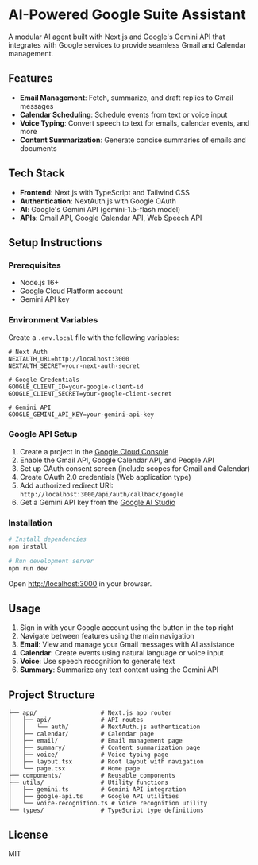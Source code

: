 # AI-Powered Google Suite Assistant

A modular AI agent built with Next.js and Google's Gemini API that integrates with Google services to provide seamless Gmail and Calendar management.

## Features

- **Email Management**: Fetch, summarize, and draft replies to Gmail messages
- **Calendar Scheduling**: Schedule events from text or voice input
- **Voice Typing**: Convert speech to text for emails, calendar events, and more
- **Content Summarization**: Generate concise summaries of emails and documents

## Tech Stack

- **Frontend**: Next.js with TypeScript and Tailwind CSS
- **Authentication**: NextAuth.js with Google OAuth
- **AI**: Google's Gemini API (gemini-1.5-flash model)
- **APIs**: Gmail API, Google Calendar API, Web Speech API

## Setup Instructions

### Prerequisites

- Node.js 16+
- Google Cloud Platform account
- Gemini API key

### Environment Variables

Create a `.env.local` file with the following variables:

```
# Next Auth
NEXTAUTH_URL=http://localhost:3000
NEXTAUTH_SECRET=your-next-auth-secret

# Google Credentials
GOOGLE_CLIENT_ID=your-google-client-id
GOOGLE_CLIENT_SECRET=your-google-client-secret

# Gemini API
GOOGLE_GEMINI_API_KEY=your-gemini-api-key
```

### Google API Setup

1. Create a project in the [Google Cloud Console](https://console.cloud.google.com/)
2. Enable the Gmail API, Google Calendar API, and People API
3. Set up OAuth consent screen (include scopes for Gmail and Calendar)
4. Create OAuth 2.0 credentials (Web application type)
5. Add authorized redirect URI: `http://localhost:3000/api/auth/callback/google`
6. Get a Gemini API key from the [Google AI Studio](https://makersuite.google.com/app/apikey)

### Installation

```bash
# Install dependencies
npm install

# Run development server
npm run dev
```

Open [http://localhost:3000](http://localhost:3000) in your browser.

## Usage

1. Sign in with your Google account using the button in the top right
2. Navigate between features using the main navigation
3. **Email**: View and manage your Gmail messages with AI assistance
4. **Calendar**: Create events using natural language or voice input
5. **Voice**: Use speech recognition to generate text
6. **Summary**: Summarize any text content using the Gemini API

## Project Structure

```
├── app/                  # Next.js app router
│   ├── api/              # API routes
│   │   └── auth/         # NextAuth.js authentication
│   ├── calendar/         # Calendar page
│   ├── email/            # Email management page
│   ├── summary/          # Content summarization page
│   ├── voice/            # Voice typing page
│   ├── layout.tsx        # Root layout with navigation
│   └── page.tsx          # Home page
├── components/           # Reusable components
├── utils/                # Utility functions
│   ├── gemini.ts         # Gemini API integration
│   ├── google-api.ts     # Google API utilities
│   └── voice-recognition.ts # Voice recognition utility
└── types/                # TypeScript type definitions
```

## License

MIT
